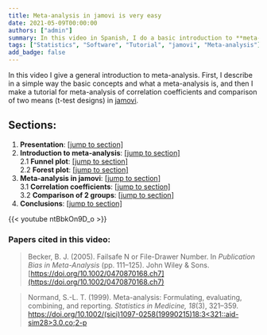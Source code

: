 ```yaml
---
title: Meta-analysis in jamovi is very easy
date: 2021-05-09T00:00:00
authors: ["admin"]
summary: In this video in Spanish, I do a basic introduction to **meta-analysis**, and explain how to meta-analyse correlation coefficients and 2-mean comparisons in [jamovi](https://www.jamovi.org/).
tags: ["Statistics", "Software", "Tutorial", "jamovi", "Meta-analysis"]
add_badge: false
---
```


In this video I give a general introduction to meta-analysis. First, I describe in a simple way the basic concepts and what a meta-analysis is, and then I make a tutorial for meta-analysis of correlation coefficients and comparison of two means (t-test designs) in [jamovi](https://www.jamovi.org/).


## Sections:

1. **Presentation**: [[jump to section]](https://youtu.be/ntBbkOn9D_o)
2. **Introduction to meta-analysis**: [[jump to section]](https://youtu.be/ntBbkOn9D_o?t=110)  
  2.1 **Funnel plot**: [[jump to section]](https://youtu.be/ntBbkOn9D_o?t=389)  
  2.2 **Forest plot**: [[jump to section]](https://youtu.be/ntBbkOn9D_o?t=601)  
3. **Meta-analysis in jamovi**: [[jump to section]](https://youtu.be/ntBbkOn9D_o?t=796)  
  3.1 **Correlation coefficients**: [[jump to section]](https://youtu.be/ntBbkOn9D_o?t=870)  
  3.2 **Comparison of 2 groups**: [[jump to section]](https://youtu.be/ntBbkOn9D_o?t=1730)  
4. **Conclusions**: [[jump to section]](https://youtu.be/ntBbkOn9D_o?t=2288)  

{{< youtube ntBbkOn9D_o >}}

### Papers cited in this video:

> Becker, B. J. (2005). Failsafe N or File-Drawer Number. In *Publication Bias in Meta-Analysis* (pp. 111–125). John Wiley & Sons. [https://doi.org/10.1002/0470870168.ch7](https://doi.org/10.1002/0470870168.ch7)

> Normand, S.-L. T. (1999). Meta-analysis: Formulating, evaluating, combining, and reporting. *Statistics in Medicine, 18*(3), 321–359. [https://doi.org/10.1002/(sici)1097-0258(19990215)18:3<321::aid-sim28>3.0.co;2-p](https://doi.org/10.1002/(sici)1097-0258(19990215)18:3<321::aid-sim28>3.0.co;2-p)

